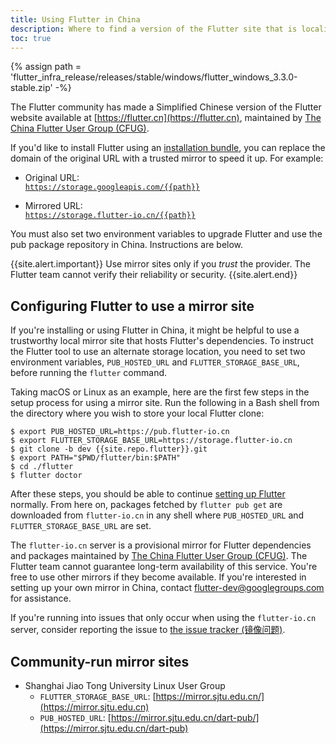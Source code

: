 ```yaml
---
title: Using Flutter in China
description: Where to find a version of the Flutter site that is localized to Simplified Chinese.
toc: true
---
```


{% assign path = 'flutter_infra_release/releases/stable/windows/flutter_windows_3.3.0-stable.zip' -%}

The Flutter community has made a Simplified Chinese version
of the Flutter website available at
[https://flutter.cn](https://flutter.cn),
maintained by [The China Flutter User Group (CFUG)][].

If you'd like to install Flutter using an 
[installation bundle]({{site.url}}/release/archive),
you can replace the domain of the original URL with a trusted mirror
to speed it up. For example:

* Original URL:<br>
  [`https://storage.googleapis.com/{{path}}`](https://storage.googleapis.com/{{path}})

* Mirrored URL:<br>
  [`https://storage.flutter-io.cn/{{path}}`](https://storage.flutter-io.cn/{{path}})

You must also set two environment variables to upgrade Flutter and use the pub
package repository in China. Instructions are below.

{{site.alert.important}}
  Use mirror sites only if you _trust_ the provider.
  The Flutter team cannot verify their reliability or security.
{{site.alert.end}}

## Configuring Flutter to use a mirror site

If you're installing or using Flutter in China,
it might be helpful to use a trustworthy local
mirror site that hosts Flutter's dependencies.
To instruct the Flutter tool to use an alternate storage location,
you need to set two environment variables, `PUB_HOSTED_URL` and
`FLUTTER_STORAGE_BASE_URL`, before running the `flutter` command.

Taking macOS or Linux as an example, here are the first few steps in
the setup process for using a mirror site. Run the following in a Bash
shell from the directory where you wish to store your local Flutter clone:

```terminal
$ export PUB_HOSTED_URL=https://pub.flutter-io.cn
$ export FLUTTER_STORAGE_BASE_URL=https://storage.flutter-io.cn
$ git clone -b dev {{site.repo.flutter}}.git
$ export PATH="$PWD/flutter/bin:$PATH"
$ cd ./flutter
$ flutter doctor
```

After these steps, you should be able to continue
[setting up Flutter]({{site.url}}/get-started/editor) normally.
From here on, packages fetched by `flutter pub get` are
downloaded from `flutter-io.cn` in any shell where `PUB_HOSTED_URL`
and `FLUTTER_STORAGE_BASE_URL` are set.

The `flutter-io.cn` server is a provisional mirror for Flutter
dependencies and packages maintained by [The China Flutter User Group (CFUG)][].
The Flutter team cannot guarantee long-term availability of this service.
You're free to use other mirrors if they become available.
If you're interested in setting up your own mirror in China,
contact [flutter-dev@googlegroups.com](mailto:flutter-dev@googlegroups.com)
for assistance.

If you're running into issues that only occur when using the `flutter-io.cn` server,
consider reporting the issue to
[the issue tracker (镜像问题)](https://github.com/cfug/flutter.cn/issues/new/choose).

## Community-run mirror sites

* Shanghai Jiao Tong University Linux User Group
  * `FLUTTER_STORAGE_BASE_URL`: [https://mirror.sjtu.edu.cn/](https://mirror.sjtu.edu.cn)
  * `PUB_HOSTED_URL`: [https://mirror.sjtu.edu.cn/dart-pub/](https://mirror.sjtu.edu.cn/dart-pub)

[The China Flutter User Group (CFUG)]: https://github.com/cfug
